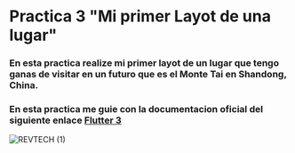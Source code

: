 # Practica 3 "Mi primer Layot de una lugar"

### En esta practica realize mi primer layot de un lugar que tengo ganas de visitar en un futuro que es el Monte Tai en Shandong, China.

### En esta practica me guie con la documentacion oficial del siguiente enlace [Flutter 3](https://codelabs.developers.google.com/codelabs/first-flutter-app-pt2#8 "Flutter 3")


![REVTECH (1)](https://user-images.githubusercontent.com/68364639/161414663-51297554-211c-4f00-8c2c-e1864843a22f.png)
